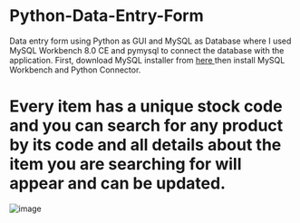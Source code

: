 # Python-Data-Entry-Form
Data entry form using Python as GUI and MySQL as Database where I used MySQL Workbench 8.0 CE and pymysql to connect the database with the application. First, download MySQL installer from <a href="https://dev.mysql.com/downloads/installer/"> here </a> then install MySQL Workbench and Python Connector.
# Every item has a unique stock code and you can search for any product by its code and all details about the item you are searching for will appear and can be updated.
![image](https://user-images.githubusercontent.com/86320260/219156715-fd1f038f-1401-4907-aa42-8447704f73f4.png)
